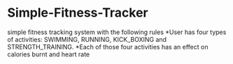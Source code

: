 # Simple-Fitness-Tracker
simple fitness tracking system with the following rules
*User has four types of activities: SWIMMING, RUNNING, KICK_BOXING and
STRENGTH_TRAINING.
*Each of those four activities has an effect on calories burnt and heart rate 
